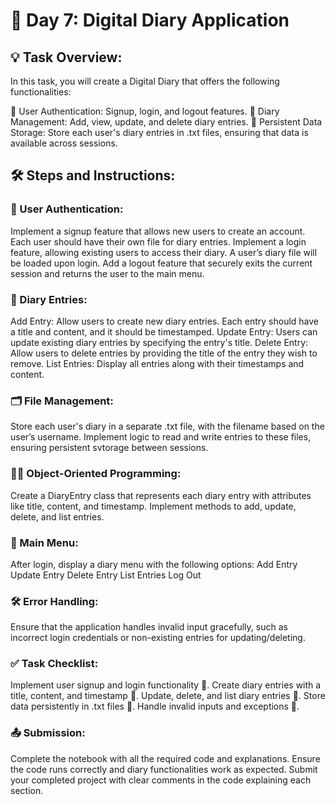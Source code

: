 # 📓 Day 7: Digital Diary Application
## 💡 Task Overview:
In this task, you will create a Digital Diary that offers the following functionalities:

📂 User Authentication: Signup, login, and logout features.
📖 Diary Management: Add, view, update, and delete diary entries.
💾 Persistent Data Storage: Store each user's diary entries in .txt files, ensuring that data is available across sessions.
## 🛠️ Steps and Instructions:
### 🔑 User Authentication:

Implement a signup feature that allows new users to create an account. Each user should have their own file for diary entries.
Implement a login feature, allowing existing users to access their diary. A user’s diary file will be loaded upon login.
Add a logout feature that securely exits the current session and returns the user to the main menu.
### 📖 Diary Entries:

Add Entry: Allow users to create new diary entries. Each entry should have a title and content, and it should be timestamped.
Update Entry: Users can update existing diary entries by specifying the entry's title.
Delete Entry: Allow users to delete entries by providing the title of the entry they wish to remove.
List Entries: Display all entries along with their timestamps and content.
### 🗂️ File Management:

Store each user's diary in a separate .txt file, with the filename based on the user’s username.
Implement logic to read and write entries to these files, ensuring persistent svtorage between sessions.
### 🧑‍💻 Object-Oriented Programming:

Create a DiaryEntry class that represents each diary entry with attributes like title, content, and timestamp.
Implement methods to add, update, delete, and list entries.
### 🔄 Main Menu:

After login, display a diary menu with the following options:
Add Entry
Update Entry
Delete Entry
List Entries
Log Out
### 🛠️ Error Handling:

Ensure that the application handles invalid input gracefully, such as incorrect login credentials or non-existing entries for updating/deleting.
### ✅ Task Checklist:
 Implement user signup and login functionality 🔑.
 Create diary entries with a title, content, and timestamp 📅.
 Update, delete, and list diary entries 📖.
 Store data persistently in .txt files 💾.
 Handle invalid inputs and exceptions 🚨.
### 📤 Submission:
Complete the notebook with all the required code and explanations.
Ensure the code runs correctly and diary functionalities work as expected.
Submit your completed project with clear comments in the code explaining each section.
